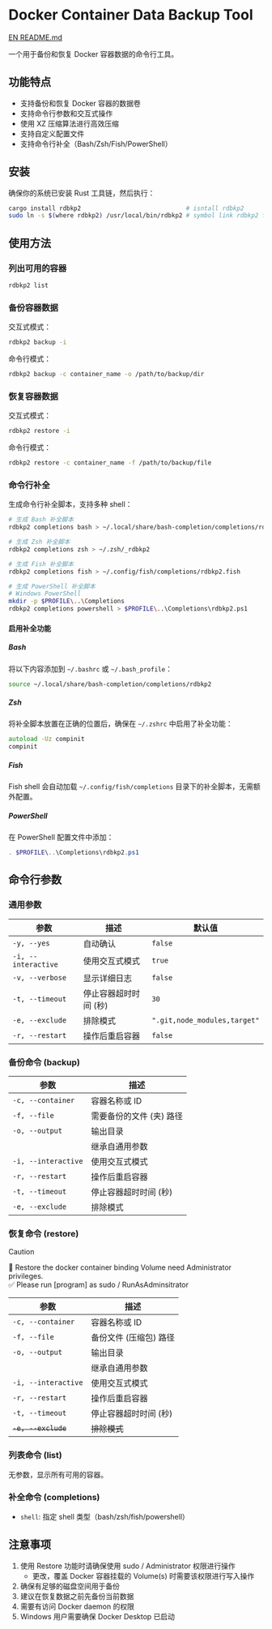 # Docker Container Data Backup Tool

[EN README.md](./README_EN.md)

一个用于备份和恢复 Docker 容器数据的命令行工具。

## 功能特点

- 支持备份和恢复 Docker 容器的数据卷
- 支持命令行参数和交互式操作
- 使用 XZ 压缩算法进行高效压缩
- 支持自定义配置文件
- 支持命令行补全（Bash/Zsh/Fish/PowerShell）

## 安装

确保你的系统已安装 Rust 工具链，然后执行：

```bash
cargo install rdbkp2                             # isntall rdbkp2
sudo ln -s $(where rdbkp2) /usr/local/bin/rdbkp2 # symbol link rdbkp2 for sudo execuation
```

## 使用方法

### 列出可用的容器

```bash
rdbkp2 list
```

### 备份容器数据

交互式模式：

```bash
rdbkp2 backup -i
```

命令行模式：

```bash
rdbkp2 backup -c container_name -o /path/to/backup/dir
```

### 恢复容器数据

交互式模式：

```bash
rdbkp2 restore -i
```

命令行模式：

```bash
rdbkp2 restore -c container_name -f /path/to/backup/file
```

### 命令行补全

生成命令行补全脚本，支持多种 shell：

```bash
# 生成 Bash 补全脚本
rdbkp2 completions bash > ~/.local/share/bash-completion/completions/rdbkp2

# 生成 Zsh 补全脚本
rdbkp2 completions zsh > ~/.zsh/_rdbkp2

# 生成 Fish 补全脚本
rdbkp2 completions fish > ~/.config/fish/completions/rdbkp2.fish

# 生成 PowerShell 补全脚本
# Windows PowerShell
mkdir -p $PROFILE\..\Completions
rdbkp2 completions powershell > $PROFILE\..\Completions\rdbkp2.ps1
```

#### 启用补全功能

##### Bash

将以下内容添加到 `~/.bashrc` 或 `~/.bash_profile`：

```bash
source ~/.local/share/bash-completion/completions/rdbkp2
```

##### Zsh

将补全脚本放置在正确的位置后，确保在 `~/.zshrc` 中启用了补全功能：

```zsh
autoload -Uz compinit
compinit
```

##### Fish

Fish shell 会自动加载 `~/.config/fish/completions` 目录下的补全脚本，无需额外配置。

##### PowerShell

在 PowerShell 配置文件中添加：

```powershell
. $PROFILE\..\Completions\rdbkp2.ps1
```

## 命令行参数

### 通用参数

| 参数                | 描述                    | 默认值                         |
|---------------------|-------------------------|--------------------------------|
| `-y, --yes`         | 自动确认                | `false`                        |
| `-i, --interactive` | 使用交互式模式          | `true`                         |
| `-v, --verbose`     | 显示详细日志            | `false`                        |
| `-t, --timeout`     | 停止容器超时时间 (秒)   | `30`                           |
| `-e, --exclude`     | 排除模式                | `".git,node_modules,target"`   |
| `-r, --restart`     | 操作后重启容器          | `false`                        |

### 备份命令 (backup)

| 参数                | 描述                    |
|---------------------|-------------------------|
| `-c, --container`   | 容器名称或 ID           |
| `-f, --file`        | 需要备份的文件 (夹) 路径|
| `-o, --output`      | 输出目录                |
|                     | 继承自通用参数          |
| `-i, --interactive` | 使用交互式模式          |
| `-r, --restart`     | 操作后重启容器          |
| `-t, --timeout`     | 停止容器超时时间 (秒)   |
| `-e, --exclude`     | 排除模式                |

### 恢复命令 (restore)

> [!CAUTION]
> 💖 Restore the docker container binding Volume need Administrator privileges. <br>
> ✅ Please run [program] as sudo / RunAsAdminsitrator 

| 参数                | 描述                    |
|---------------------|-------------------------|
| `-c, --container`   | 容器名称或 ID           |
| `-f, --file`        | 备份文件 (压缩包) 路径  |
| `-o, --output`      | 输出目录                |
|                     | 继承自通用参数          |
| `-i, --interactive` | 使用交互式模式          |
| `-r, --restart`     | 操作后重启容器          |
| `-t, --timeout`     | 停止容器超时时间 (秒)   |
| ~~`-e, --exclude`~~ | ~~排除模式~~            |

### 列表命令 (list)

无参数，显示所有可用的容器。

### 补全命令 (completions)

- `shell`: 指定 shell 类型（bash/zsh/fish/powershell）

## 注意事项

1. 使用 Restore 功能时请确保使用 sudo / Administrator 权限进行操作
    - 更改，覆盖 Docker 容器挂载的 Volume(s) 时需要该权限进行写入操作 
1. 确保有足够的磁盘空间用于备份
2. 建议在恢复数据之前先备份当前数据
3. 需要有访问 Docker daemon 的权限
4. Windows 用户需要确保 Docker Desktop 已启动

